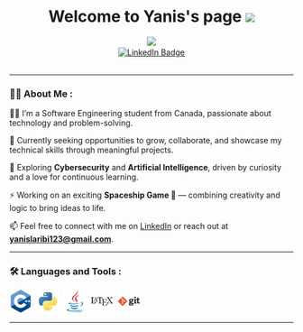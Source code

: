 <div align="center">
  <h1>
  Welcome to Yanis's page
  <img src="https://media.giphy.com/media/hvRJCLFzcasrR4ia7z/giphy.gif" width="30px"/>
</h1>
</div>

<div id="header" align="center">
  <img src="https://media.tenor.com/DimzPZMypFcAAAAM/laptop.gif" width="200"/>
</div>

<div id="badges" align="center">
  <a href="https://www.linkedin.com/in/yanislaribi/"> 
    <img src="https://img.shields.io/badge/LinkedIn-blue?style=for-the-badge&logo=linkedin&logoColor=white" alt="LinkedIn Badge"/>
  </a>
</div>

<div id="badges" align="center">
  <img src="https://komarev.com/ghpvc/?username=YanisLaribi&style=flat-square&color=blue" alt=""/>
</div>


---

### :man_technologist: About Me :

👨‍💻 I’m a Software Engineering student from Canada, passionate about technology and problem-solving.  

🔭 Currently seeking opportunities to grow, collaborate, and showcase my technical skills through meaningful projects.  

🌱 Exploring **Cybersecurity** and **Artificial Intelligence**, driven by curiosity and a love for continuous learning.  

⚡ Working on an exciting **Spaceship Game 🚀** — combining creativity and logic to bring ideas to life.  

📫 Feel free to connect with me on [LinkedIn](https://www.linkedin.com/in/yanislaribi/) or reach out at **yanislaribi123@gmail.com**.

---

### :hammer_and_wrench: Languages and Tools :

<div>
  <img src="https://github.com/devicons/devicon/blob/master/icons/cplusplus/cplusplus-original.svg" title="C++" alt="C++" width="40" height="40"/>&nbsp;
  <img src="https://github.com/devicons/devicon/blob/master/icons/python/python-original.svg" title="Python" alt="Python" width="40" height="40"/>&nbsp;
  <img src="https://github.com/devicons/devicon/blob/master/icons/java/java-original.svg" title="Java"  alt="Java" width="40" height="40"/>&nbsp;
  <img src="https://github.com/devicons/devicon/blob/master/icons/latex/latex-original.svg" title="Latex"  alt="Latex" width="40" height="40"/>&nbsp;
  <img src="https://github.com/devicons/devicon/blob/master/icons/git/git-original-wordmark.svg" title="Git" **alt="Git" width="40" height="40"/>
</div>

---

<!--
**YanisLaribi/YanisLaribi** is a ✨ _special_ ✨ repository because its `README.md` (this file) appears on your GitHub profile.

Here are some ideas to get you started:

- 🔭 I’m currently working on ...
- 🌱 I’m currently learning ...
- 👯 I’m looking to collaborate on ...
- 🤔 I’m looking for help with ...
- 💬 Ask me about ...
- 📫 How to reach me: ...
- 😄 Pronouns: ...
- ⚡ Fun fact: ...
-->
